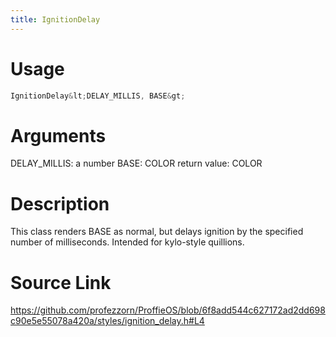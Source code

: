 ```yaml
---
title: IgnitionDelay
---
```


# Usage
```cpp
IgnitionDelay&lt;DELAY_MILLIS, BASE&gt;
```

# Arguments
DELAY_MILLIS: a number
BASE: COLOR
return value: COLOR

# Description
This class renders BASE as normal, but delays ignition by
the specified number of milliseconds. Intended for kylo-style
quillions.

# Source Link
https://github.com/profezzorn/ProffieOS/blob/6f8add544c627172ad2dd698c90e5e55078a420a/styles/ignition_delay.h#L4

